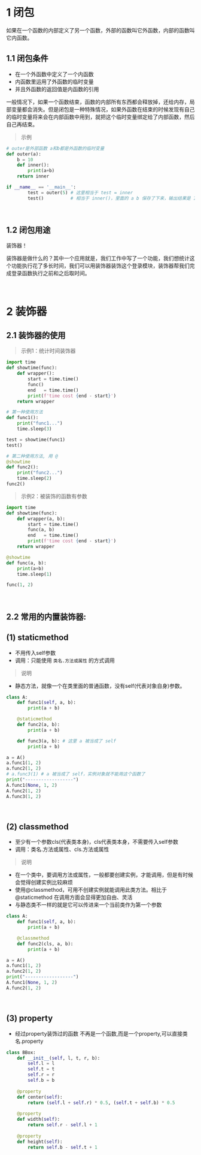 
&emsp;
# 1 闭包
如果在一个函数的内部定义了另一个函数，外部的函数叫它外函数，内部的函数叫它内函数。


## 1.1 闭包条件
- 在一个外函数中定义了一个内函数
- 内函数里运用了外函数的临时变量
- 并且外函数的返回值是内函数的引用

一般情况下，如果一个函数结束，函数的内部所有东西都会释放掉，还给内存，局部变量都会消失。但是闭包是一种特殊情况，如果外函数在结束的时候发现有自己的临时变量将来会在内部函数中用到，就把这个临时变量绑定给了内部函数，然后自己再结束。

>示例
```python
# outer是外部函数 a和b都是外函数的临时变量
def outer(a):
    b = 10
    def inner():
        print(a+b)
    return inner

if __name__ == '__main__':
        test = outer(5) # 这里相当于 test = inner
        test()          # 相当于 inner()，里面的 a b 保存了下来，输出结果是 15
```

&emsp;
## 1.2 闭包用途
装饰器！

装饰器是做什么的？其中一个应用就是，我们工作中写了一个功能，我们想统计这个功能执行花了多长时间，我们可以用装饰器装饰这个登录模块，装饰器帮我们完成登录函数执行之前和之后取时间。

&emsp;
# 2 装饰器
## 2.1 装饰器的使用
>示例1：统计时间装饰器
```python
import time
def showtime(func):
    def wrapper():
        start = time.time()
        func()
        end   = time.time()
        print(f'time cost {end - start}')
    return wrapper

# 第一种使用方法
def func1():
    print("func1...")
    time.sleep(3)

test = showtime(func1)
test()

# 第二种使用方法, 用 @
@showtime
def func2():
    print("func2...")
    time.sleep(2)
func2()
```


>示例2：被装饰的函数有参数
```python
import time
def showtime(func):
    def wrapper(a, b):
        start = time.time()
        func(a, b)
        end   = time.time()
        print(f'time cost {end - start}')
    return wrapper

@showtime
def func(a, b):
    print(a+b)
    time.sleep(1)

func(1, 2)
```
&emsp;
## 2.2 常用的内置装饰器:
## (1) staticmethod
- 不用传入self参数
- 调用：只能使用 `类名.方法或属性` 的方式调用
>说明

- 静态方法，就像一个在类里面的普通函数，没有self(代表对象自身)参数。
```python
class A:
    def func1(self, a, b):
        print(a + b)

    @staticmethod
    def func2(a, b):
        print(a + b)

    def func3(a, b): # 这里 a 被当成了 self
        print(a + b)

a = A()
a.func1(1, 2)
a.func2(1, 2)
# a.func3(1) # a 被当成了 self，实例对象就不能用这个函数了
print("------------------")
A.func1(None, 1, 2)
A.func2(1, 2)
A.func3(1, 2)
```

&emsp;
## (2) classmethod
- 至少有一个参数cls(代表类本身)，cls代表类本身，不需要传入self参数
- 调用：类名.方法或属性、cls.方法或属性


>说明
- 在一个类中，要调用方法或属性，一般都要创建实例，才能调用，但是有时候会觉得创建实例比较麻烦
- 使用@classmethod，可用不创建实例就能调用此类方法。相比于@staticmethod 在调用方面会显得更加自由、灵活
- 与静态类不一样的就是它可以传进来一个当前类作为第一个参数

```python
class A:
    def func1(self, a, b):
        print(a + b)

    @classmethod
    def func2(cls, a, b):
        print(a + b)

a = A()
a.func1(1, 2)
a.func2(1, 2)
print("------------------")
A.func1(None, 1, 2)
A.func2(1, 2)
```

&emsp;
## (3) property
- 经过property装饰过的函数 不再是一个函数,而是一个property,可以直接类名.property
```python
class BBox:
    def __init__(self, l, t, r, b):
        self.l = l
        self.t = t
        self.r = r
        self.b = b
    
    @property
    def center(self):
        return (self.l + self.r) * 0.5, (self.t + self.b) * 0.5
    
    @property
    def width(self):
        return self.r - self.l + 1
    
    @property
    def height(self):
        return self.b - self.t + 1
```

